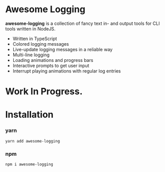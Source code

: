 # Awesome Logging

<b>awesome-logging</b> is a collection of fancy text in- and output tools for CLI tools written in NodeJS.

 - Written in TypeScript
 - Colored logging messages
 - Live-update logging messages in a reliable way
 - Multi-line logging
 - Loading animations and progress bars
 - Interactive prompts to get user input
 - Interrupt playing animations with regular log entries

# Work In Progress.

# Installation
### yarn
  ```console
yarn add awesome-logging

  ```
### npm
  ```console
npm i awesome-logging
  ```
